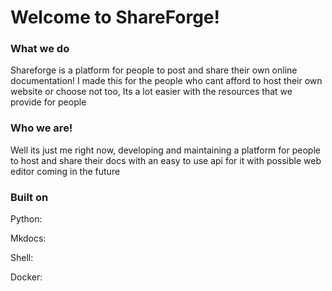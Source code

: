# Welcome to ShareForge!

### What we do
Shareforge is a platform for people to post and share their own online documentation! I made this for the people who cant afford to host their own website or choose not too, Its a lot easier with the resources that we provide for people 

### Who we are!
Well its just me right now, developing and maintaining a platform for people to host and share their docs with an easy to use api for it with possible web editor coming in the future

### Built on
Python:

Mkdocs:

Shell:

Docker: